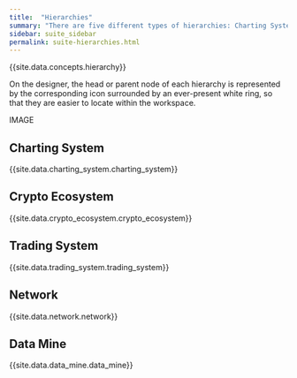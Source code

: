 ```yaml
---
title:  "Hierarchies"
summary: "There are five different types of hierarchies: Charting System, Crypto Ecosystem, Trading Systems, Network, and Data Mines."
sidebar: suite_sidebar
permalink: suite-hierarchies.html
---
```


{{site.data.concepts.hierarchy}}

On the designer, the head or parent node of each hierarchy is represented by the corresponding icon surrounded by an ever-present white ring, so that they are easier to locate within the workspace.

IMAGE

## Charting System

{{site.data.charting_system.charting_system}}

## Crypto Ecosystem

{{site.data.crypto_ecosystem.crypto_ecosystem}}

## Trading System

{{site.data.trading_system.trading_system}}

## Network

{{site.data.network.network}}

## Data Mine

{{site.data.data_mine.data_mine}}
